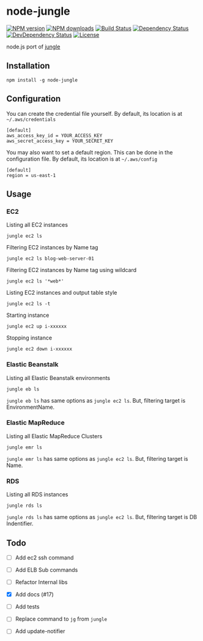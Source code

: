 # node-jungle

[![NPM version][npm-image]][npm-url]
[![NPM downloads][npm-download-image]][npm-download-url]
[![Build Status][travis-image]][travis-url]
[![Dependency Status][daviddm-image]][daviddm-url]
[![DevDependency Status][daviddm-dev-image]][daviddm-dev-url]
[![License][license-image]][license-url]

node.js port of [jungle](https://github.com/achiku/jungle)


## Installation

```
npm install -g node-jungle
```

## Configuration

You can create the credential file yourself. By default, its location is at `~/.aws/credentials`

```
[default]
aws_access_key_id = YOUR_ACCESS_KEY
aws_secret_access_key = YOUR_SECRET_KEY
```

You may also want to set a default region. This can be done in the configuration file. By default, its location is at `~/.aws/config`

```
[default]
region = us-east-1
```


## Usage

### EC2

Listing all EC2 instances

```
jungle ec2 ls
```

Filtering EC2 instances by Name tag

```
jungle ec2 ls blog-web-server-01
```

Filtering EC2 instances by Name tag using wildcard

```
jungle ec2 ls '*web*'
```

Listing EC2 instances and output table style

```
jungle ec2 ls -t
```

Starting instance

```
jungle ec2 up i-xxxxxx
```

Stopping instance

```
jungle ec2 down i-xxxxxx
```


### Elastic Beanstalk

Listing all Elastic Beanstalk environments

```
jungle eb ls
```

`jungle eb ls` has same options as `jungle ec2 ls`.
But, filtering target is EnvironmentName. 


### Elastic MapReduce

Listing all Elastic MapReduce Clusters

```
jungle emr ls
```

`jungle emr ls` has same options as `jungle ec2 ls`.
But, filtering target is Name.


### RDS

Listing all RDS instances

```
jungle rds ls
```

`jungle rds ls` has same options as `jungle ec2 ls`.
But, filtering target is DB Indentifier.


## Todo

- [ ] Add ec2 ssh command
- [ ] Add ELB Sub commands
- [ ] Refactor Internal libs
- [x] Add docs (#17)
- [ ] Add tests
- [ ] Replace command to `jg` from `jungle`
- [ ] Add update-notifier


[npm-url]: https://www.npmjs.com/package/node-jungle
[npm-image]: https://img.shields.io/npm/v/node-jungle.svg?style=flat-square
[npm-download-url]: https://www.npmjs.com/package/node-jungle
[npm-download-image]: https://img.shields.io/npm/dt/node-jungle.svg?style=flat-square
[travis-url]: https://travis-ci.org/moqada/node-jungle
[travis-image]: https://img.shields.io/travis/moqada/node-jungle.svg?style=flat-square
[daviddm-url]: https://david-dm.org/moqada/node-jungle
[daviddm-image]: https://img.shields.io/david/moqada/node-jungle.svg?style=flat-square
[daviddm-dev-url]: https://david-dm.org/moqada/node-jungle#info=devDependencies
[daviddm-dev-image]: https://img.shields.io/david/dev/moqada/node-jungle.svg?style=flat-square
[license-url]: http://opensource.org/licenses/MIT
[license-image]: https://img.shields.io/npm/l/node-jungle.svg?style=flat-square

